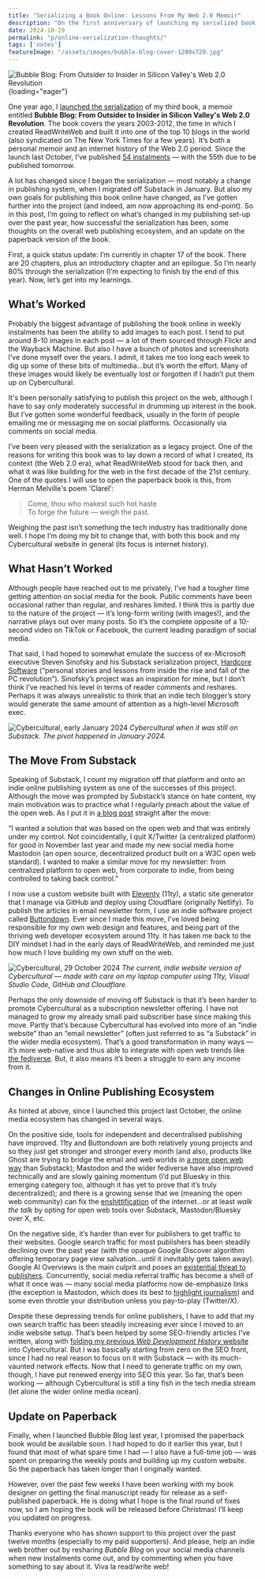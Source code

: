 ```yaml
---
title: "Serializing a Book Online: Lessons From My Web 2.0 Memoir"
description: "On the first anniversary of launching my serialized book, I reflect on what I've learned — including the pros and cons (mostly pros) of my pivot from Substack newsletter to indie website."
date: 2024-10-29
permalink: "p/online-serialization-thoughts/"
tags: ['notes']
featureImage: "/assets/images/bubble-blog-cover-1280x720.jpg"
---
```


![Bubble Blog: From Outsider to Insider in Silicon Valley's Web 2.0 Revolution](/assets/images/33d48ded-f999-4173-8440-9d752446428b_3400x2134.jpg "Bubble Blog: From Outsider to Insider in Silicon Valley's Web 2.0 Revolution"){loading="eager"}

One year ago, I [launched the serialization](/p/bubble-blog-web20-memoir/) of my third book, a memoir entitled **Bubble Blog: From Outsider to Insider in Silicon Valley's Web 2.0 Revolution**. The book covers the years 2003-2012, the time in which I created ReadWriteWeb and built it into one of the top 10 blogs in the world (also syndicated on The New York Times for a few years). It’s both a personal memoir and an internet history of the Web 2.0 period. Since the launch last October, I’ve published [54 instalments](/p/roadmap-bubbleblog/) — with the 55th due to be published tomorrow.

A lot has changed since I began the serialization — most notably a change in publishing system, when I migrated off Substack in January. But also my own goals for publishing this book online have changed, as I’ve gotten further into the project (and indeed, am now approaching its end-point). So in this post, I’m going to reflect on what’s changed in my publishing set-up over the past year, how successful the serialization has been, some thoughts on the overall web publishing ecosystem, and an update on the paperback version of the book.

First, a quick status update: I’m currently in chapter 17 of the book. There are 20 chapters, plus an introductory chapter and an epilogue. So I’m nearly 80% through the serialization (I’m expecting to finish by the end of this year). Now, let’s get into my learnings.

## What’s Worked

Probably the biggest advantage of publishing the book online in weekly instalments has been the ability to add images to each post. I tend to put around 8-10 images in each post — a lot of them sourced through Flickr and the Wayback Machine. But also I have a bunch of photos and screenshots I’ve done myself over the years. I admit, it takes me too long each week to dig up some of these bits of multimedia…but it’s worth the effort. Many of these images would likely be eventually lost or forgotten if I hadn’t put them up on Cybercultural.

It's been personally satisfying to publish this project on the web, although I have to say only moderately successful in drumming up interest in the book. But I’ve gotten some wonderful feedback, usually in the form of people emailing me or messaging me on social platforms. Occasionally via comments on social media.

I’ve been very pleased with the serialization as a legacy project. One of the reasons for writing this book was to lay down a record of what I created, its context (the Web 2.0 era), what ReadWriteWeb stood for back then, and what it was like building for the web in the first decade of the 21st century. One of the quotes I will use to open the paperback book is this, from Herman Melville's poem 'Clarel':

> Come, thou who makest such hot haste\
To forge the future — weigh the past.

Weighing the past isn’t something the tech industry has traditionally done well. I hope I’m doing my bit to change that, with both this book and my Cybercultural website in general (its focus is internet history).

## What Hasn’t Worked

Although people have reached out to me privately, I’ve had a tougher time getting attention on social media for the book. Public comments have been occasional rather than regular, and reshares limited. I think this is partly due to the nature of the project — it’s long-form writing (with images!), and the narrative plays out over many posts. So it’s the complete opposite of a 10-second video on TikTok or Facebook, the current leading paradigm of social media.

That said, I had hoped to somewhat emulate the success of ex-Microsoft executive Steven Sinofsky and his Substack serialization project, [Hardcore Software](https://hardcoresoftware.learningbyshipping.com/) (“personal stories and lessons from inside the rise and fall of the PC revolution”). Sinofsky’s project was an inspiration for mine, but I don’t think I’ve reached his level in terms of reader comments and reshares. Perhaps it was always unrealistic to think that an indie tech blogger’s story would generate the same amount of attention as a high-level Microsoft exec.

![Cybercultural, early January 2024](/assets/images/cybercultural-jan24.jpg)
*Cybercultural when it was still on Substack. The pivot happened in January 2024.*

## The Move From Substack

Speaking of Substack, I count my migration off that platform and onto an indie online publishing system as one of the successes of this project. Although the move was prompted by Substack’s stance on hate content, my main motivation was to practice what I regularly preach about the value of the open web. As I put it in [a blog post](https://ricmac.org/2024/01/26/why-i-migrated-my-newsletter-from-substack-to-eleventy-and-buttondown/) straight after the move:

“I wanted a solution that was based on the open web and that was entirely under my control. Not coincidentally, I quit X/Twitter (a centralized platform) for good in November last year and made my new social media home Mastodon (an open source, decentralized product built on a W3C open web standard). I wanted to make a similar move for my newsletter: from centralized platform to open web, from corporate to indie, from being controlled to taking back control.”

I now use a custom website built with [Eleventy](https://www.11ty.dev/) (11ty), a static site generator that I manage via GitHub and deploy using Cloudflare (originally Netlify). To publish the articles in email newsletter form, I use an indie software project called [Buttondown](https://buttondown.email/). Ever since I made this move, I’ve loved being responsible for my own web design and features, and being part of the thriving web developer ecosystem around 11ty. It has taken me back to the DIY mindset I had in the early days of ReadWriteWeb, and reminded me just how much I love building my own stuff on the web.

![Cybercultural, 29 October 2024](/assets/images/Cybercultural-29oct2024b.jpeg)
*The current, indie website version of Cybercultural — made with care on my laptop computer using 11ty, Visual Studio Code, GitHub and Cloudflare.*

Perhaps the only downside of moving off Substack is that it’s been harder to promote Cybercultural as a subscription newsletter offering. I have not managed to grow my already small paid subscriber base since making this move. Partly that’s because Cybercultural has evolved into more of an “indie website” than an “email newsletter” (often just referred to as “a Substack” in the wider media ecosystem). That’s a good transformation in many ways — it’s more web-native and thus able to integrate with open web trends like [the fediverse](https://thenewstack.io/fediforum-showcases-new-fediverse-apps-and-developer-network/). But, it also means it’s been a struggle to earn any income from it.

## Changes in Online Publishing Ecosystem

As hinted at above, since I launched this project last October, the online media ecosystem has changed in several ways. 

On the positive side, tools for independent and decentralised publishing have improved. 11ty and Buttondown are both relatively young projects and so they just get stronger and stronger every month (and also, products like Ghost are trying to bridge the email and web worlds in [a more open web way](https://www.augment.ink/ghost-substack-discoverability/) than Substack); Mastodon and the wider fediverse have also improved technically and are slowly gaining momentum (I’d put Bluesky in this emerging category too, although it has yet to prove that it’s truly decentralized); and there is a growing sense that we (meaning the open web community) can fix the [enshittification](/enshittocene/) of the internet…or at least *walk the talk* by opting for open web tools over Substack, Mastodon/Bluesky over X, etc.

On the negative side, it’s harder than ever for publishers to get traffic to their websites. Google search traffic for most publishers has been steadily declining over the past year (with the opaque Google Discover algorithm offering temporary page view salvation…until it inevitably gets taken away). Google AI Overviews is the main culprit and poses an [existential threat to publishers](https://thenewstack.io/the-future-of-websites-in-the-age-of-ai-and-seo-decline/). Concurrently, social media referral traffic has become a shell of what it once was — many social media platforms now de-emphasize links (the exception is Mastodon, which does its best to [highlight journalism](https://blog.joinmastodon.org/2024/07/highlighting-journalism-on-mastodon/)) and some even throttle your distribution unless you pay-to-play (Twitter/X).

Despite these depressing trends for online publishers, I have to add that my own search traffic has been steadily increasing ever since I moved to an indie website setup. That’s been helped by some SEO-friendly articles I’ve written, along with [folding my previous *Web Development History* website](/p/redesign-and-wdh-migration/) into Cybercultural. But I was basically starting from zero on the SEO front, since I had no real reason to focus on it with Substack — with its much-vaunted network effects. Now that I need to generate traffic on my own, though, I have put renewed energy into SEO this year. So far, that’s been working — although Cybercultural is still a tiny fish in the tech media stream (let alone the wider online media ocean).

## Update on Paperback

Finally, when I launched Bubble Blog last year, I promised the paperback book would be available soon. I had hoped to do it earlier this year, but I found that most of what spare time I had — I also have a full-time job — was spent on preparing the weekly posts and building up my custom website. So the paperback has taken longer than I originally wanted.

However, over the past few weeks I have been working with my book designer on getting the final manuscript ready for release as a self-published paperback. He is doing what I hope is the final round of fixes now, so I am hoping the book will be released before Christmas! I’ll keep you updated on progress.

Thanks everyone who has shown support to this project over the past twelve months (especially to my paid supporters). And please, help an indie web brother out by resharing *Bubble Blog* on your social media channels when new instalments come out, and by commenting when you have something to say about it. Viva la read/write web!